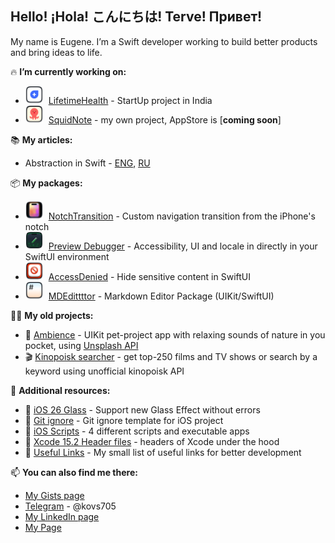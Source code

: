 ## Hello! ¡Hola! こんにちは! Terve! Привет!

My name is Eugene. I’m a Swift developer working to build better products and bring ideas to life.

🔥 **I’m currently working on:**
 - <img src="Resources/LifetimeHealth.png" alt="Lifetime Health" width="28" style="vertical-align:center; margin-right:5px;"> [LifetimeHealth](https://lifetimehealth.in) - StartUp project in India
 - <img src="Resources/SquidNote.png" alt="SquidNote Application" width="28" style="vertical-align:center; margin-right:5px;"> [SquidNote](https://github.com/kovs705/SquidNote) - my own project, AppStore is [**coming soon**]

📚 **My articles:**
 - Abstraction in Swift - [ENG](https://dev.to/kovs705/abstraction-in-swift-a-comparative-look-at-kotlin-and-swift-4ole), [RU](https://habr.com/ru/articles/782834/)

📦 **My packages:**
 - <img src="Resources/NotchTransition.png" alt="NotchTransition Library" width="28" style="vertical-align:center; margin-right:5px;"> [NotchTransition](https://github.com/kovs705/NotchTransition) - Custom navigation transition from the iPhone's notch
 - <img src="Resources/Preview Debugger.png" alt="Preview Debugger Library" width="28" style="vertical-align:center; margin-right:5px;"> [Preview Debugger](https://github.com/kovs705/PreviewDebugger) - Accessibility, UI and locale in directly in your SwiftUI environment
 - <img src="Resources/AccessDenied.png" alt="Access Denied Library" width="28" style="vertical-align:center; margin-right:5px;"> [AccessDenied](https://github.com/kovs705/AccessDenied) - Hide sensitive content in SwiftUI
 - <img src="Resources/MDEdittttor.png" alt="MDEdittttor Library" width="28" style="vertical-align:center; margin-right:5px;"> [MDEdittttor](https://github.com/kovs705/MDEdittttor) - Markdown Editor Package (UIKit/SwiftUI)

🙋‍♂️ **My old projects:**
 - 🌿 [Ambience](https://github.com/kovs705/Ambience) - UIKit pet-project app with relaxing sounds of nature in you pocket, using [Unsplash API](https://unsplash.com/developers)
 - 🎬 [Kinopoisk searcher](https://github.com/kovs705/Reshenie-Test) - get top-250 films and TV shows or search by a keyword using unofficial kinopoisk API

🧐 **Additional resources:**
 - 🌌 [iOS 26 Glass](https://gist.github.com/kovs705/06c770c288e726cb5f862917f899de71) - Support new Glass Effect without errors
 - 📁 [Git ignore](https://github.com/kovs705/KMP-git-ignore) - Git ignore template for iOS project
 - 💼 [iOS Scripts](https://github.com/kovs705/iOSScripts) - 4 different scripts and executable apps
 - 🔨 [Xcode 15.2 Header files](https://github.com/kovs705/Xcode15-RuntimeHeaders) - headers of Xcode under the hood
 - 🧪 [Useful Links](https://gist.github.com/kovs705/c047c7fb17e0bb788997e7a87b33bb52) - My small list of useful links for better development

📫 **You can also find me there:**
 - [My Gists page](https://gist.github.com/kovs705)
 - [Telegram](https://t.me/kovs705) - @kovs705
 - [My LinkedIn page](https://www.linkedin.com/in/kovs705/)
 - [My Page](https://kovs705.github.io/PVresume/)
